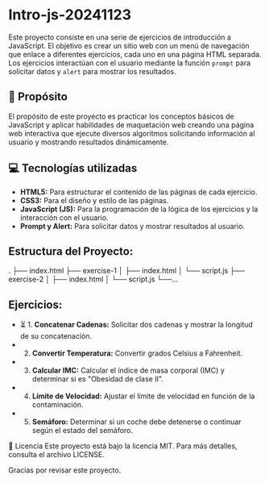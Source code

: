 # **Intro-js-20241123**

Este proyecto consiste en una serie de ejercicios de introducción a JavaScript. El objetivo es crear un sitio web con un menú de navegación que enlace a diferentes ejercicios, cada uno en una página HTML separada. Los ejercicios interactúan con el usuario mediante la función `prompt` para solicitar datos y `alert` para mostrar los resultados.

## 🚀 **Propósito**

El propósito de este proyecto es practicar los conceptos básicos de JavaScript y aplicar habilidades de maquetación web creando una página web interactiva que ejecute diversos algoritmos solicitando información al usuario y mostrando resultados dinámicamente.

## 💻 **Tecnologías utilizadas**

- **HTML5:** Para estructurar el contenido de las páginas de cada ejercicio.
- **CSS3:** Para el diseño y estilo de las páginas.
- **JavaScript (JS):** Para la programación de la lógica de los ejercicios y la interacción con el usuario.
- **Prompt y Alert:** Para solicitar datos y mostrar resultados al usuario.

## **Estructura del Proyecto:**

.
├── index.html
├── exercise-1
│   ├── index.html
│   └── script.js
├── exercise-2
│   ├── index.html
│   └── script.js
└──...

## **Ejercicios:**

- ⏳ 1. **Concatenar Cadenas:** Solicitar dos cadenas y mostrar la longitud de su concatenación.
- 2. **Convertir Temperatura:** Convertir grados Celsius a Fahrenheit.
- 3. **Calcular IMC:** Calcular el índice de masa corporal (IMC) y determinar si es "Obesidad de clase II".
- 4. **Límite de Velocidad:** Ajustar el límite de velocidad en función de la contaminación.
- 5. **Semáforo:** Determinar si un coche debe detenerse o continuar según el estado del semáforo.



📜 Licencia Este proyecto está bajo la licencia MIT. Para más detalles, consulta el archivo LICENSE.

Gracias por revisar este proyecto.